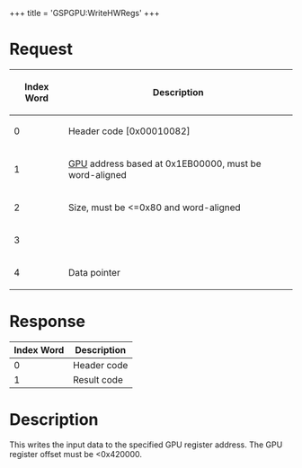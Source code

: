 +++
title = 'GSPGPU:WriteHWRegs'
+++

# Request

<table>
<thead>
<tr class="header">
<th><p>Index Word</p></th>
<th><p>Description</p></th>
</tr>
</thead>
<tbody>
<tr class="odd">
<td><p>0</p></td>
<td><p>Header code [0x00010082]</p></td>
</tr>
<tr class="even">
<td><p>1</p></td>
<td><p><a href="/categories/GPU" title="wikilink">GPU</a> address based at
0x1EB00000, must be word-aligned</p></td>
</tr>
<tr class="odd">
<td><p>2</p></td>
<td><p>Size, must be &lt;=0x80 and word-aligned</p></td>
</tr>
<tr class="even">
<td><p>3</p></td>
<td></td>
</tr>
<tr class="odd">
<td><p>4</p></td>
<td><p>Data pointer</p></td>
</tr>
</tbody>
</table>

# Response

| Index Word | Description |
|------------|-------------|
| 0          | Header code |
| 1          | Result code |

# Description

This writes the input data to the specified GPU register address. The
GPU register offset must be \<0x420000.
